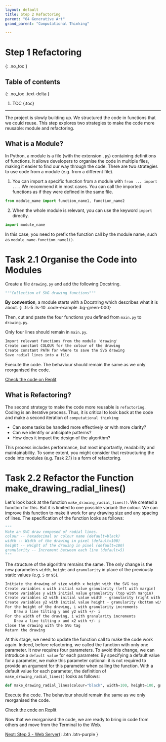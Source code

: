 ```yaml
---
layout: default
title: Step 2 Refactoring
parent: "04 Generative Art"
grand_parent: "Computational Thinking"

---
```


# Step 1 Refactoring
{: .no_toc }

## Table of contents
{: .no_toc .text-delta }

1. TOC
{:toc}

---

The project is slowly building up. We structured the code in functions that we could reuse. This step explores two strategies to make the code more reusable: module and refactoring.

## What is a Module?

In Python, a module is a file (with the extension `.py`) containing definitions of functions. It allows developers to organise the code in multiple files, making it easier to find our way through the code. There are two strategies to use code from a module (e.g. from a different file).

1. You can import a specific function from a module with  `from ... import ...`. We recommend it in most cases. You can call the imported functions as if they were defined in the same file.

```python
from module_name import function_name1, function_name2
```

2. When the whole module is relevant, you can use the keyword `import` directly.

```python
import module_name
```

In this case, you need to prefix the function call by the module name, such as `module_name.function_name1()`.

# Task 2.1 Organise the Code into Modules

Create a file `drawing.py` and add the following Docstring.

```python
"""Collection of SVG drawing functions"""
```

**By convention**, a module starts with a Docstring which describes what it is about.
{: .fs-5 .ls-10 .code-example .bg-green-000}

Then, cut and paste the four functions you defined from `main.py` to `drawing.py`.

Only four lines should remain in `main.py`.

```markdown
Import relevant functions from the module 'drawing'
Create constant COLOUR for the colour of the drawing
Create constant PATH for where to save the SVG drawing
Save radial lines into a file
```
Execute the code. The behaviour should remain the same as we only reorganised the code.

[Check the code on Replit](https://repl.it/@IO1075/04-generative-art-step2-1)

## What is Refactoring?

The second strategy to make the code more reusable is `refactoring`. Coding is an iterative process. Thus, it is critical to look back at the code and make a second iteration of `computational thinking`:

* Can some tasks be handled more effectively or with more clarity?
* Can we identify or anticipate patterns?
* How does it impact the design of the algorithm?

This process includes performance, but most importantly, readability and maintainability. To some extent, you might consider that restructuring the code into modules (e.g. Task 2.1) is a form of refactoring.

# Task 2.2 Refactor the Function make_drawing_radial_lines()

Let's look back at the function `make_drawing_radial_lines()`. We created a function for this. But it is limited to one possible variant: the colour. We can improve this function to make it work for any drawing size and any spacing of lines. The specification of the function looks as follows:

```python
"""
Make an SVG draw composed of radial lines.
colour -- hexadecimal or colour name (default=black)
width -- Width of the drawing in pixel (default=100)
height -- Height of the drawing in pixel (default=100)
granularity -- Increment between each line (default=5)
"""
```

The structure of the algorithm remains the same. The only change is the new parameters `width`, `height` and `granularity` in place of the previously static values (e.g. `5` or `95`).

```markdown
Initiate the drawing of size width x height with the SVG tag
Create variables x with initial value granularity (left with margin)
Create variables y with initial value granularity (top with margin)
Create variables x2 with initial value width - granularity (right with margin)
Create variables y2 with initial value height - granularity (bottom with margin)
For the height of the drawing, i with granularity increments
    Draw a line tilting y and y2 with +/- i
For the width of the drawing, i with granularity increments
    Draw a line tilting x and x2 with +/- i
Close the drawing with the SVG tag
Return the drawing
```

At this stage, we need to update the function call to make the code work again. Indeed, before refactoring, we called the function with only one parameter. It now requires four parameters. To avoid this change, we can introduce a `default value` for each parameter. By specifying a default value for a parameter, we make this parameter optional: it is not required to provide an argument for this parameter when calling the function. With a default value for each parameter, the definition of `make_drawing_radial_lines()` looks as follows:

```python
def make_drawing_radial_lines(colour="black", width=100, height=100, granularity=5):
```

Execute the code. The behaviour should remain the same as we only reorganised the code.

[Check the code on Replit](https://repl.it/@IO1075/04-generative-art-step2-2)

Now that we reorganised the code, we are ready to bring in code from others and move from the Terminal to the Web.

[Next: Step 3 - Web Server]({{site.baseurl}}/computational-thinking/04-generative-art/step3-server){: .btn .btn-purple }
